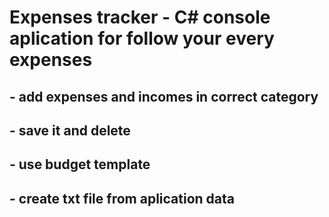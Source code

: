 # Expenses tracker - C# console aplication for follow your every expenses

## - add expenses and incomes in correct category
## - save it and delete
## - use budget template
## - create txt file from aplication data
